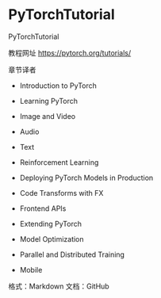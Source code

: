 # PyTorchTutorial
PyTorchTutorial


教程网址
https://pytorch.org/tutorials/

章节译者

* Introduction to PyTorch


* Learning PyTorch


* Image and Video


* Audio


* Text


* Reinforcement Learning


* Deploying PyTorch Models in Production


* Code Transforms with FX


* Frontend APIs


* Extending PyTorch


* Model Optimization


* Parallel and Distributed Training


* Mobile



格式：Markdown
文档：GitHub
